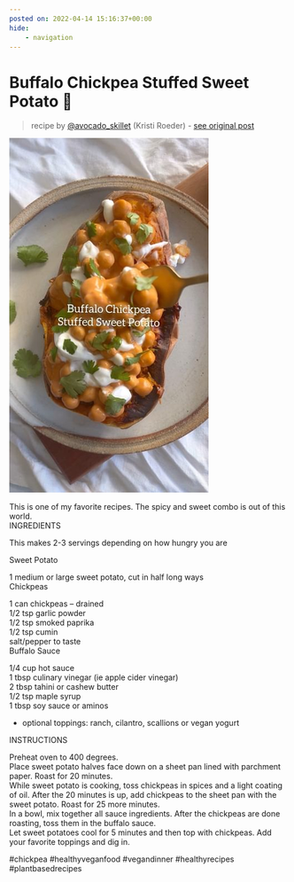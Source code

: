 ```yaml
---
posted on: 2022-04-14 15:16:37+00:00
hide:
    - navigation
---
```


# Buffalo Chickpea Stuffed Sweet Potato 🍠  

> recipe by [@avocado_skillet](https://www.instagram.com/avocado_skillet/) 
(Kristi Roeder) - [see original post](https://instagram.com/p/CcVg8uzAISF)

![](../img/avocado_skillet_14-04-2022_1504.png)

  
This is one of my favorite recipes. The spicy and sweet combo is out of this world.   
INGREDIENTS  
  
This makes 2-3 servings depending on how hungry you are  
  
Sweet Potato  
  
1 medium or large sweet potato, cut in half long ways  
Chickpeas  
  
1 can chickpeas – drained  
1/2 tsp garlic powder  
1/2 tsp smoked paprika  
1/2 tsp cumin  
salt/pepper to taste  
Buffalo Sauce  
  
1/4 cup hot sauce  
1 tbsp culinary vinegar (ie apple cider vinegar)  
2 tbsp tahini or cashew butter  
1/2 tsp maple syrup  
1 tbsp soy sauce or aminos  
+ optional toppings: ranch, cilantro, scallions or vegan yogurt  
  
INSTRUCTIONS  
  
Preheat oven to 400 degrees.  
Place sweet potato halves face down on a sheet pan lined with parchment paper. Roast for 20 minutes.  
While sweet potato is cooking, toss chickpeas in spices and a light coating of oil. After the 20 minutes is up, add chickpeas to the sheet pan with the sweet potato. Roast for 25 more minutes.  
In a bowl, mix together all sauce ingredients. After the chickpeas are done roasting, toss them in the buffalo sauce.  
Let sweet potatoes cool for 5 minutes and then top with chickpeas. Add your favorite toppings and dig in.  
  
\#chickpea \#healthyveganfood \#vegandinner \#healthyrecipes \#plantbasedrecipes   